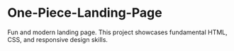 # One-Piece-Landing-Page
Fun and modern landing page. This project showcases fundamental HTML, CSS, and responsive design skills.
